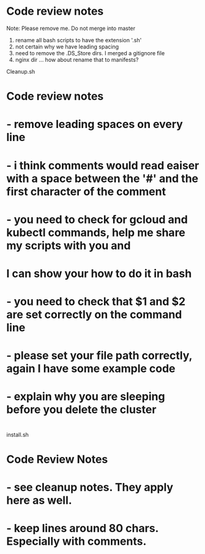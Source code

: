 # Code review notes

Note: Please remove me.  Do not merge into master

1. rename all bash scripts to have the extension '.sh'
2. not certain why we have leading spacing
3. need to remove the .DS_Store dirs.  I merged a gitignore file
4. nginx dir ... how about rename that to manifests?

Cleanup.sh

#
# Code review notes
# - remove leading spaces on every line
# - i think comments would read eaiser with a space between the '#' and the first character of the comment
# - you need to check for gcloud and kubectl commands, help me share my scripts with you and 
#  I can show your how to do it in bash
# - you need to check that $1 and $2 are set correctly on the command line
# - please set your file path correctly, again I have some example code
# - explain why you are sleeping before you delete the cluster
#

install.sh
# Code Review Notes
# - see cleanup notes.  They apply here as well.
# - keep lines around 80 chars.  Especially with comments.



